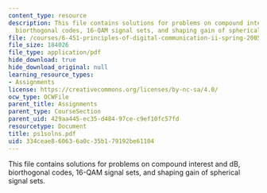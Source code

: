 ```yaml
---
content_type: resource
description: This file contains solutions for problems on compound interest and dB,
  biorthogonal codes, 16-QAM signal sets, and shaping gain of spherical signal sets.
file: /courses/6-451-principles-of-digital-communication-ii-spring-2005/334ceae860636a0c35b179192be61104_ps1solns.pdf
file_size: 184026
file_type: application/pdf
hide_download: true
hide_download_original: null
learning_resource_types:
- Assignments
license: https://creativecommons.org/licenses/by-nc-sa/4.0/
ocw_type: OCWFile
parent_title: Assignments
parent_type: CourseSection
parent_uid: 429aa445-ec35-d484-97ce-c9ef10fc57fd
resourcetype: Document
title: ps1solns.pdf
uid: 334ceae8-6063-6a0c-35b1-79192be61104
---
```

This file contains solutions for problems on compound interest and dB, biorthogonal codes, 16-QAM signal sets, and shaping gain of spherical signal sets.